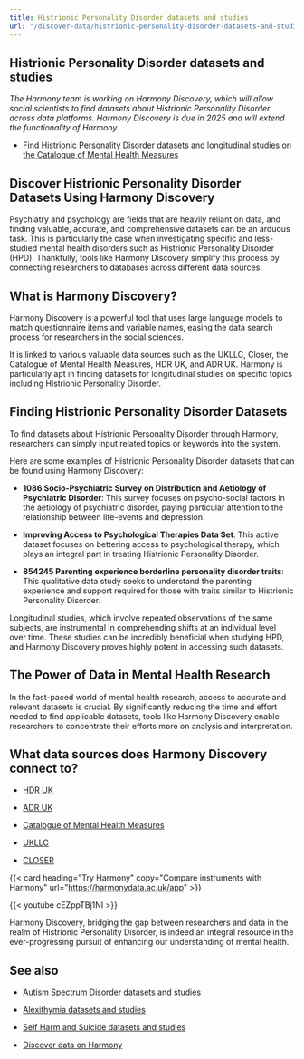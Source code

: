 ```yaml
---
title: Histrionic Personality Disorder datasets and studies
url: "/discover-data/histrionic-personality-disorder-datasets-and-studies"
---
```


## Histrionic Personality Disorder datasets and studies

*The Harmony team is working on Harmony Discovery, which will allow social scientists to find datasets about Histrionic Personality Disorder across data platforms. Harmony Discovery is due in 2025 and will extend the functionality of Harmony.*

* [Find Histrionic Personality Disorder datasets and longitudinal studies on the Catalogue of Mental Health Measures](https://www.cataloguementalhealth.ac.uk/?content=search&query=Topic:histrionic+personality+disorder)

## Discover Histrionic Personality Disorder Datasets Using Harmony Discovery

Psychiatry and psychology are fields that are heavily reliant on data, and finding valuable, accurate, and comprehensive datasets can be an arduous task. This is particularly the case when investigating specific and less-studied mental health disorders such as Histrionic Personality Disorder (HPD). Thankfully, tools like Harmony Discovery simplify this process by connecting researchers to databases across different data sources.

## What is Harmony Discovery?

Harmony Discovery is a powerful tool that uses large language models to match questionnaire items and variable names, easing the data search process for researchers in the social sciences.

It is linked to various valuable data sources such as the UKLLC, Closer, the Catalogue of Mental Health Measures, HDR UK, and ADR UK. Harmony is particularly apt in finding datasets for longitudinal studies on specific topics including Histrionic Personality Disorder.

## Finding Histrionic Personality Disorder Datasets

To find datasets about Histrionic Personality Disorder through Harmony, researchers can simply input related topics or keywords into the system.

Here are some examples of Histrionic Personality Disorder datasets that can be found using Harmony Discovery:

- **1086 Socio-Psychiatric Survey on Distribution and Aetiology of Psychiatric Disorder**: This survey focuses on psycho-social factors in the aetiology of psychiatric disorder, paying particular attention to the relationship between life-events and depression.

- **Improving Access to Psychological Therapies Data Set**: This active dataset focuses on bettering access to psychological therapy, which plays an integral part in treating Histrionic Personality Disorder.

- **854245 Parenting experience borderline personality disorder traits**: This qualitative data study seeks to understand the parenting experience and support required for those with traits similar to Histrionic Personality Disorder.

Longitudinal studies, which involve repeated observations of the same subjects, are instrumental in comprehending shifts at an individual level over time. These studies can be incredibly beneficial when studying HPD, and Harmony Discovery proves highly potent in accessing such datasets.

## The Power of Data in Mental Health Research

In the fast-paced world of mental health research, access to accurate and relevant datasets is crucial. By significantly reducing the time and effort needed to find applicable datasets, tools like Harmony Discovery enable researchers to concentrate their efforts more on analysis and interpretation.


## What data sources does Harmony Discovery connect to?

* [HDR UK](https://www.healthdatagateway.org/)

* [ADR UK](https://www.adruk.org/data-access/data-catalogue/)

* [Catalogue of Mental Health Measures](https://www.cataloguementalhealth.ac.uk/)

* [UKLLC](https://explore.ukllc.ac.uk)

* [CLOSER](https://closer.ac.uk/)

{{< card heading="Try Harmony" copy="Compare instruments with Harmony" url="https://harmonydata.ac.uk/app" >}}

{{< youtube cEZppTBj1NI >}}


Harmony Discovery, bridging the gap between researchers and data in the realm of Histrionic Personality Disorder, is indeed an integral resource in the ever-progressing pursuit of enhancing our understanding of mental health.

## See also

* [Autism Spectrum Disorder datasets and studies](/discover-data/autism-spectrum-disorder-datasets-and-studies)

* [Alexithymia datasets and studies](/discover-data/alexithymia-datasets-and-studies)

* [Self Harm and Suicide datasets and studies](/discover-data/self-harm-and-suicide-datasets-and-studies)

* [Discover data on Harmony](/discover-data/)